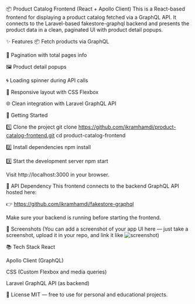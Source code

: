 📦 Product Catalog Frontend (React + Apollo Client)
This is a React-based frontend for displaying a product catalog fetched via a GraphQL API. It connects to the Laravel-based fakestore-graphql backend and presents the product data in a clean, paginated UI with product detail popups.

✨ Features
📦 Fetch products via GraphQL

📑 Pagination with total pages info

🖼️ Product detail popups

🌀 Loading spinner during API calls

📱 Responsive layout with CSS Flexbox

🌐 Clean integration with Laravel GraphQL API

🚀 Getting Started

1️⃣ Clone the project
git clone https://github.com/ikramhamdi/product-catalog-frontend.git
cd product-catalog-frontend

2️⃣ Install dependencies
npm install

3️⃣ Start the development server
npm start

Visit http://localhost:3000 in your browser.

🔗 API Dependency
This frontend connects to the backend GraphQL API hosted here:

👉 https://github.com/ikramhamdi/fakestore-graphql

Make sure your backend is running before starting the frontend.

📸 Screenshots
(You can add a screenshot of your app UI here — just take a screenshot, upload it in your repo, and link it like ![screenshot](./screenshot.png))

📚 Tech Stack
React

Apollo Client (GraphQL)

CSS (Custom Flexbox and media queries)

Laravel GraphQL API (as backend)

📜 License
MIT — free to use for personal and educational projects.